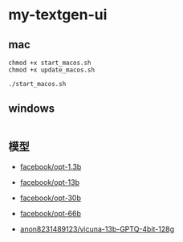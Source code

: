 # my-textgen-ui

## mac

```shell
chmod +x start_macos.sh
chmod +x update_macos.sh

./start_macos.sh
```

## windows

```shell
```

## 模型
- [facebook/opt-1.3b](https://huggingface.co/facebook/opt-1.3b)
- [facebook/opt-13b](https://huggingface.co/facebook/opt-13b)
- [facebook/opt-30b](https://huggingface.co/facebook/opt-30b)
- [facebook/opt-66b](https://huggingface.co/facebook/opt-66b)

- [anon8231489123/vicuna-13b-GPTQ-4bit-128g](https://huggingface.co/anon8231489123/vicuna-13b-GPTQ-4bit-128g)